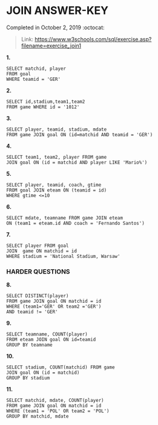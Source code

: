 # JOIN ANSWER-KEY #
Completed in October 2, 2019 :octocat:
> Link: https://www.w3schools.com/sql/exercise.asp?filename=exercise_join1

**1.**
```
SELECT matchid, player 
FROM goal 
WHERE teamid = 'GER'
```
**2.**
```
SELECT id,stadium,team1,team2
FROM game WHERE id = '1012'
```
**3.**
```
SELECT player, teamid, stadium, mdate
FROM game JOIN goal ON (id=matchid AND teamid = 'GER')
```
**4.**
```
SELECT team1, team2, player FROM game 
JOIN goal ON (id = matchid AND player LIKE 'Mario%')
```
**5.**
```
SELECT player, teamid, coach, gtime
FROM goal JOIN eteam ON (teamid = id)
WHERE gtime <=10
```
**6.**
```
SELECT mdate, teamname FROM game JOIN eteam 
ON (team1 = eteam.id AND coach = 'Fernando Santos') 
```
**7.**
```
SELECT player FROM goal 
JOIN  game ON matchid = id
WHERE stadium = 'National Stadium, Warsaw'
```
### HARDER QUESTIONS ### 
**8.**
```
SELECT DISTINCT(player)
FROM game JOIN goal ON matchid = id 
WHERE (team1='GER' OR team2 ='GER')
AND teamid != 'GER'
```
**9.**
```
SELECT teamname, COUNT(player)
FROM eteam JOIN goal ON id=teamid
GROUP BY teamname
```
**10.**
```
SELECT stadium, COUNT(matchid) FROM game 
JOIN goal ON (id = matchid)
GROUP BY stadium
```
**11.**
```
SELECT matchid, mdate, COUNT(player)
FROM game JOIN goal ON matchid = id 
WHERE (team1 = 'POL' OR team2 = 'POL')
GROUP BY matchid, mdate
```

